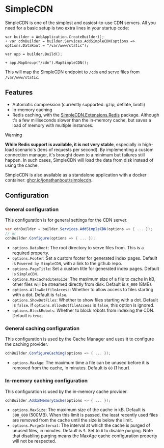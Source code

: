 # SimpleCDN

SimpleCDN is one of the simplest and easiest-to-use CDN servers. All you need for a basic setup is two
extra lines in your startup code:

```diff,cs
var builder = WebApplication.CreateBuilder();
+ var cdnBuilder = builder.Services.AddSimpleCDN(options => options.DataRoot = "/var/www/static");

var app = builder.Build();

+ app.MapGroup("/cdn").MapSimpleCDN();
```

This will map the SimpleCDN endpoint to `/cdn` and serve files from `/var/www/static`.

## Features
- Automatic compression (currently supported: gzip, deflate, brotli)
- In-memory caching
- Redis caching, with the
  [SimpleCDN.Extensions.Redis](https://www.nuget.org/packages/SimpleCDN.Extensions.Redis/) package.
  Although t's a few milliseconds slower than the in-memory cache, but saves a load of memory with multiple instances.
> [!WARNING]  
> **While Redis support is available, it is not very stable**, especially in high-load scenario's (tens of requests per second). By implementing a custom connection manager,
> it's brought down to a minimum but failures still happen. In such cases, SimpleCDN will load the data from disk instead of using the cache.

SimpleCDN is also available as a standalone application with a docker container:
	[ghcr.io/jonathanbout/simplecdn](https://ghcr.io/jonathanbout/simplecdn).

## Configuration

### General configuration
This configuration is for general settings for the CDN server.
```csharp
var cdnBuilder = builder.Services.AddSimpleCDN(options => { ... });
// or
cdnBuilder.Configure(options => { ... });
```

- `options.DataRoot`: The root directory to serve files from. This is a required property.
- `options.Footer`: Set a custom footer for generated index pages. Default is `Powered by SimpleCDN`,
  with a link to the github repo.
- `options.PageTitle`: Set a custom title for generated index pages. Default is `SimpleCDN`.
- `options.MaxCachedItemSize`: The maximum size of a file to cache in kB, other files will be streamed
  directly from disk. Default is `8_000` (8MB).
- `options.AllowDotfileAccess`: Whether to allow access to files starting with a dot. Default is `false`.
- `options.ShowDotFiles`: Whether to show files starting with a dot. Default is `false`.
  If `options.AllowDotfileAccess` is `false`, this option is ignored.
- `options.BlockRobots`: Whether to block robots from indexing the CDN. Default is `true`.

### General caching configuration
This configuration is used by the Cache Manager and uses it to configure the caching provider.
```csharp
cdnBuilder.ConfigureCaching(options => { ... });
```
- `options.MaxAge`: The maximum time a file can be unused before it is removed from the cache, in minutes.
  Default is `60` (1 hour).

### In-memory caching configuration
This configuration is used by the in-memory cache provider.
```csharp
cdnBuilder.AddInMemoryCache(options => { ... });
```
- `options.MaxSize`: The maximum size of the cache in kB. Default is `500_000` (500MB). When this limit
  is passed, the least recently used files are removed from the cache until the size is below the limit.
- `options.PurgeInterval`: The interval at which the cache is purged of unused files, in minutes.
  Default is `5`. Set to `0` to disable purging. Note that disabling purging means the MaxAge cache
  configuration property will not be respected.
